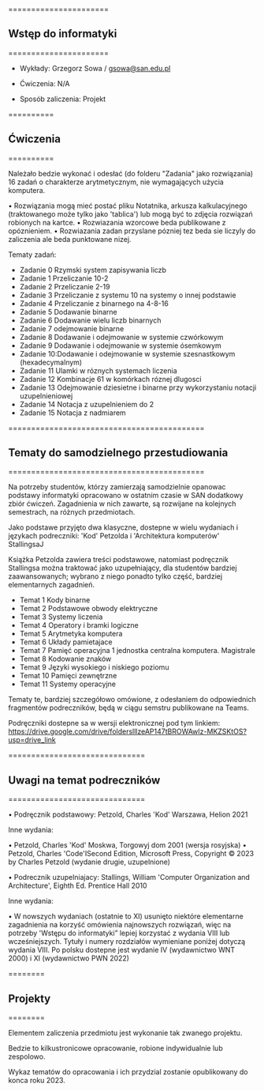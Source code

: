 ======================
## Wstęp do informatyki  
======================

- Wykłady: Grzegorz Sowa / gsowa@san.edu.pl
- Ćwiczenia: N/A

- Sposób zaliczenia: Projekt 


==========
## Ćwiczenia
==========

Należało bedzie wykonać i odesłać (do folderu "Zadania" jako rozwiązania) 16 zadań o charakterze arytmetycznym, nie wymagających użycia komputera.

• Rozwiązania mogą mieć postać pliku Notatnika, arkusza kalkulacyjnego (traktowanego może tylko jako 'tablica') lub mogą być to zdjęcia rozwiązań robionych na kartce.
• Rozwiazania wzorcowe beda publikowane z opóznieniem.
• Rozwiazania zadan przyslane pózniej tez beda sie liczyly do zaliczenia ale beda punktowane nizej.

Tematy zadań:
 - Zadanie 0 Rzymski system zapisywania liczb
 - Zadanie 1 Przeliczanie 10-2
 - Zadanie 2 Przeliczanie 2-19
 - Zadanie 3 Przeliczanie z systemu 10 na systemy o innej podstawie
 - Zadanie 4 Przeliczanie z binarnego na 4-8-16
 - Zadanie 5 Dodawanie binarne
 - Zadanie 6 Dodawanie wielu liczb binarnych
 - Zadanie 7 odejmowanie binarne
 - Zadanie 8 Dodawanie i odejmowanie w systemie czwórkowym
 - Zadanie 9 Dodawanie i odejmowanie w systemie ósemkowym
 - Zadanie 10:Dodawanie i odejmowanie w systemie szesnastkowym (hexadecymalnym)
 - Zadanie 11 Ulamki w róznych systemach liczenia
 - Zadanie 12 Kombinacje 61 w komórkach róznej dlugosci
 - Zadanie 13 Odejmowanie dziesietne i binarne przy wykorzystaniu notacji uzupelnieniowej
 - Zadanie 14 Notacja z uzupelnieniem do 2
 - Zadanie 15 Notacja z nadmiarem   

===========================================
## Tematy do samodzielnego przestudiowania
===========================================

Na potrzeby studentów, którzy zamierzają samodzielnie opanowac podstawy informatyki opracowano w ostatnim czasie w SAN dodatkowy zbiór ćwiczeń.
Zagadnienia w nich zawarte, są rozwijane na kolejnych semestrach, na różnych przedmiotach.

Jako podstawe przyjęto dwa klasyczne, dostepne w wielu wydaniach i językach podreczniki: 'Kod' Petzolda i 'Architektura komputerów' StallingsaJ

Książka Petzolda zawiera treści podstawowe, natomiast podręcznik Stallingsa można traktować jako uzupełniający, dla studentów bardziej
zaawansowanych; wybrano z niego ponadto tylko część, bardziej elementarnych zagadnień.

 - Temat 1 Kody binarne
 - Temat 2 Podstawowe obwody elektryczne
 - Temat 3 Systemy liczenia
 - Temat 4 Operatory i bramki logiczne
 - Temat 5 Arytmetyka komputera
 - Temat 6 Układy pamietajace
 - Temat 7 Pamięć operacyjna 1 jednostka centralna komputera. Magistrale
 - Temat 8 Kodowanie znaków
 - Temat 9 Języki wysokiego i niskiego poziomu
 - Temat 10 Pamięci zewnętrzne
 - Temat 11 Systemy operacyjne

Tematy te, bardziej szczegółowo omówione, z odesłaniem do odpowiednich fragmentów podreczników, będą w ciągu semstru publikowane na Teams.

Podręczniki dostepne sa w wersji elektronicznej pod tym linkiem:
https://drive.google.com/drive/folderslllzeAP147tBROWAwIz-MKZSKtOS?usp=drive_link   

==============================
## Uwagi na temat podreczników
==============================

• Podręcznik podstawowy: Petzold, Charles 'Kod' Warszawa, Helion 2021

Inne wydania:

• Petzold, Charles 'Kod' Moskwa, Torgowyj dom 2001 (wersja rosyjska)
• Petzold, Charles 'Code'ISecond Edition, Microsoft Press, Copyright © 2023 by Charles Petzold (wydanie drugie, uzupelnione)

• Podrecznik uzupelniajacy: Stallings, William 'Computer Organization and Architecture', Eighth Ed. Prentice Hall 2010

Inne wydania:

• W nowszych wydaniach (ostatnie to XI) usunięto niektóre elementarne zagadnienia na korzyść omówienia najnowszych rozwiązań, więc na potrzeby
'Wstępu do informatyki” lepiej korzystać z wydania VIII lub wcześniejszych. Tytuły i numery rozdziałów wymieniane poniżej dotyczą wydania VIII. Po polsku dostepne jest wydanie IV (wydawnictwo WNT 2000) i XI (wydawnictwo PWN 2022)   

========
## Projekty
========

Elementem zaliczenia przedmiotu jest wykonanie tak zwanego projektu. 

Bedzie to kilkustronicowe opracowanie, robione indywidualnie lub zespolowo.

Wykaz tematów do opracowania i ich przydzial zostanie opublikowany do konca roku 2023.   
